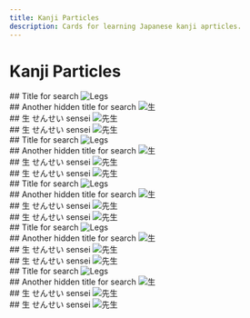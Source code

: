 ```yaml
---
title: Kanji Particles
description: Cards for learning Japanese kanji aprticles.
---
```


<h1>Kanji Particles</h1>

<div class="card-grid" markdown>

<div class="card" markdown>
## Title for search
<img src="../../../images/cards/card-p001-legs.png" alt="Legs" loading="lazy">
</div>

<div class="card" markdown>
## Another hidden title for search
<img src="../../../images/cards/card-0036-life.png" alt="生" loading="lazy">
</div>

<div class="card" markdown>
## 生 せんせい sensei
<img src="../../../images/cards/card-n5-vocab-sensei.png" alt="先生" loading="lazy">
</div>

<div class="card" markdown>
## 生 せんせい sensei
<img src="../../../images/cards/card-n5-vocab-sensei.png" alt="先生" loading="lazy">
</div>

<div class="card" markdown>
## Title for search
<img src="../../../images/cards/card-p001-legs.png" alt="Legs" loading="lazy">
</div>

<div class="card" markdown>
## Another hidden title for search
<img src="../../../images/cards/card-0036-life.png" alt="生" loading="lazy">
</div>

<div class="card" markdown>
## 生 せんせい sensei
<img src="../../../images/cards/card-n5-vocab-sensei.png" alt="先生" loading="lazy">
</div>

<div class="card" markdown>
## 生 せんせい sensei
<img src="../../../images/cards/card-n5-vocab-sensei.png" alt="先生" loading="lazy">
</div>

<div class="card" markdown>
## Title for search
<img src="../../../images/cards/card-p001-legs.png" alt="Legs" loading="lazy">
</div>

<div class="card" markdown>
## Another hidden title for search
<img src="../../../images/cards/card-0036-life.png" alt="生" loading="lazy">
</div>

<div class="card" markdown>
## 生 せんせい sensei
<img src="../../../images/cards/card-n5-vocab-sensei.png" alt="先生" loading="lazy">
</div>

<div class="card" markdown>
## 生 せんせい sensei
<img src="../../../images/cards/card-n5-vocab-sensei.png" alt="先生" loading="lazy">
</div>

<div class="card" markdown>
## Title for search
<img src="../../../images/cards/card-p001-legs.png" alt="Legs" loading="lazy">
</div>

<div class="card" markdown>
## Another hidden title for search
<img src="../../../images/cards/card-0036-life.png" alt="生" loading="lazy">
</div>

<div class="card" markdown>
## 生 せんせい sensei
<img src="../../../images/cards/card-n5-vocab-sensei.png" alt="先生" loading="lazy">
</div>

<div class="card" markdown>
## 生 せんせい sensei
<img src="../../../images/cards/card-n5-vocab-sensei.png" alt="先生" loading="lazy">
</div>

<div class="card" markdown>
## Title for search
<img src="../../../images/cards/card-p001-legs.png" alt="Legs" loading="lazy">
</div>

<div class="card" markdown>
## Another hidden title for search
<img src="../../../images/cards/card-0036-life.png" alt="生" loading="lazy">
</div>

<div class="card" markdown>
## 生 せんせい sensei
<img src="../../../images/cards/card-n5-vocab-sensei.png" alt="先生" loading="lazy">
</div>

<div class="card" markdown>
## 生 せんせい sensei
<img src="../../../images/cards/card-n5-vocab-sensei.png" alt="先生" loading="lazy">
</div>

</div>